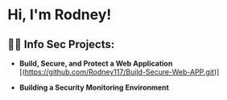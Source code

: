 <h1>Hi, I'm   Rodney! </h1>
<h2>👨‍💻 Info Sec Projects:</h2>

- <b>Build, Secure, and Protect a Web Application</b> [(https://github.com/Rodney117/Build-Secure-Web-APP.git)]

- <b>Building a Security Monitoring Environment</b> 
